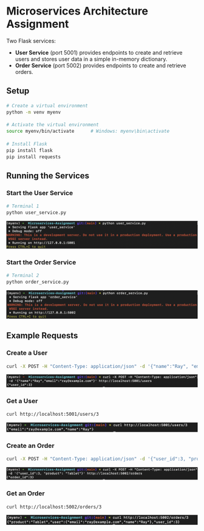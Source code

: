 # Microservices Architecture Assignment

Two Flask services:
- **User Service** (port 5001) provides endpoints to create and retrieve users and stores user data in a simple in-memory dictionary.
- **Order Service** (port 5002) provides endpoints to create and retrieve orders.

## Setup
```bash
# Create a virtual environment
python -m venv myenv

# Activate the virtual environment
source myenv/bin/activate      # Windows: myenv\bin\activate

# Install Flask
pip install flask
pip install requests
```

## Running the Services
### Start the User Service
```bash
# Terminal 1
python user_service.py
```
![](screenshots/ss1.png)

### Start the Order Service
```bash
# Terminal 2
python order_service.py
```
![](screenshots/ss2.png)

## Example Requests

### Create a User
```bash
curl -X POST -H "Content-Type: application/json" -d '{"name":"Ray", "email": "ray@example.com"}' http://localhost:5001/users
```
![](screenshots/ss3.png)

### Get a User
```bash
curl http://localhost:5001/users/3
```
![](screenshots/ss4.png)

### Create an Order
```bash
curl -X POST -H "Content-Type: application/json" -d '{"user_id":3, "product": "Tablet"}' http://localhost:5002/orders
```
![](screenshots/ss5.png)

### Get an Order
```bash
curl http://localhost:5002/orders/3
```
![](screenshots/ss6.png)
